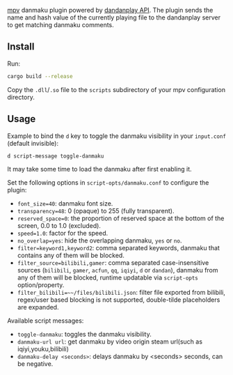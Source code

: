 [mpv](https://mpv.io) danmaku plugin powered by [dandanplay API](https://api.dandanplay.net/swagger/ui/index). The plugin sends the name and hash value of the currently playing file to the dandanplay server to get matching danmaku comments.

## Install

Run:

```bash
cargo build --release
```

Copy the `.dll`/`.so` file to the `scripts` subdirectory of your mpv configuration directory.

## Usage

Example to bind the `d` key to toggle the danmaku visibility in your `input.conf` (default invisible):

```
d script-message toggle-danmaku
```

It may take some time to load the danmaku after first enabling it.

Set the following options in `script-opts/danmaku.conf` to configure the plugin:

- `font_size=40`: danmaku font size.
- `transparency=48`: 0 (opaque) to 255 (fully transparent).
- `reserved_space=0`: the proportion of reserved space at the bottom of the screen, 0.0 to 1.0 (excluded).
- `speed=1.0`: factor for the speed.
- `no_overlap=yes`: hide the overlapping danmaku, `yes` or `no`.
- `filter=keyword1,keyword2`: comma separated keywords, danmaku that contains any of them will be blocked.
- `filter_source=bilibili,gamer`: comma separated case-insensitive sources (`bilibili`, `gamer`, `acfun`, `qq`, `iqiyi`, `d` or `dandan`), danmaku from any of them will be blocked, runtime updatable via `script-opts` option/property.
- `filter_bilibili=~~/files/bilibili.json`: filter file exported from bilibili, regex/user based blocking is not supported, double-tilde placeholders are expanded.

Available script messages:

- `toggle-danmaku`: toggles the danmaku visibility.
- `danmaku-url url`: get danmaku by video origin steam url(such as iqiyi,youku,bilibili)
- `danmaku-delay <seconds>`: delays danmaku by &lt;seconds&gt; seconds, can be negative.
